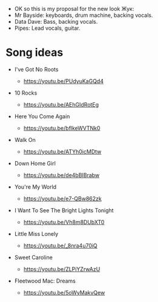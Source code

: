 - OK so this is my proposal for the new look Жук:
- Mr Bayside: keyboards, drum machine, backing vocals.
- Data Dave: Bass, backing vocals.
- Pipes: Lead vocals, guitar.

# Song ideas

- I've Got No Roots
    - https://youtu.be/PUdyuKaGQd4
- 10 Rocks
    - https://youtu.be/AEhGIdRotEg
- Here You Come Again
    - https://youtu.be/bflkeWVTNk0
- Walk On
    - https://youtu.be/ATYh0icMDtw
- Down Home Girl
    - https://youtu.be/de4bBIBrabw
- You're My World
   - https://youtu.be/e7-QBw862zk
- I Want To See The Bright Lights Tonight
    - https://youtu.be/Vh8m8DUbXT0
- Little Miss Lonely
    - https://youtu.be/_8nra4u70iQ
- Sweet Caroline
    - https://youtu.be/ZLPiYZrwAzU


- Fleetwood Mac: Dreams
    - https://youtu.be/5oWyMakvQew
